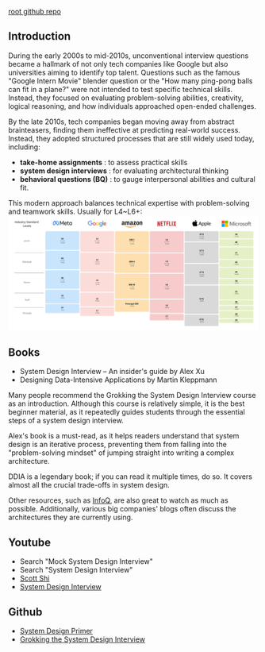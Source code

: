 [root github repo](https://github.com/SystemDesignInterview/)

## Introduction

During the early 2000s to mid-2010s, unconventional interview questions became a hallmark of not only tech companies like Google but also universities aiming to identify top talent. Questions such as the famous "Google Intern Movie" blender question or the "How many ping-pong balls can fit in a plane?" were not intended to test specific technical skills. Instead, they focused on evaluating problem-solving abilities, creativity, logical reasoning, and how individuals approached open-ended challenges.

By the late 2010s, tech companies began moving away from abstract brainteasers, finding them ineffective at predicting real-world success. Instead, they adopted structured processes that are still widely used today, including:
* **take-home assignments** : to assess practical skills 
* **system design interviews** : for evaluating architectural thinking
* **behavioral questions (BQ)** : to gauge interpersonal abilities and cultural fit.

This modern approach balances technical expertise with problem-solving and teamwork skills. Usually for L4~L6+: ![](./faang-leveling.webp)

## Books

* System Design Interview – An insider's guide by Alex Xu 
* Designing Data-Intensive Applications by Martin Kleppmann 

Many people recommend the Grokking the System Design Interview course as an introduction. Although this course is relatively simple, it is the best beginner material, as it repeatedly guides students through the essential steps of a system design interview.

Alex's book is a must-read, as it helps readers understand that system design is an iterative process, preventing them from falling into the "problem-solving mindset" of jumping straight into writing a complex architecture.

DDIA is a legendary book; if you can read it multiple times, do so. It covers almost all the crucial trade-offs in system design.

Other resources, such as [InfoQ](https://www.youtube.com/@infoq), are also great to watch as much as possible. Additionally, various big companies' blogs often discuss the architectures they are currently using.

## Youtube 
* Search "Mock System Design Interview"
* Search "System Design Interview"
* [Scott Shi](https://www.youtube.com/@ScottShiCS/videos)
* [System Design Interview](https://www.youtube.com/@SystemDesignInterview/videos)

## Github
* [System Design Primer](https://github.com/donnemartin/system-design-primer)
* [Grokking the System Design Interview](https://github.com/sharanyaa/grok_sdi_educative)
